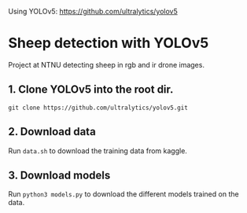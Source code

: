 Using YOLOv5: <https://github.com/ultralytics/yolov5>
# Sheep detection with YOLOv5
Project at NTNU detecting sheep in rgb and ir drone images.

## 1. Clone YOLOv5 into the root dir.
`git clone https://github.com/ultralytics/yolov5.git`

## 2. Download data
Run `data.sh` to download the training data from kaggle.


## 3. Download models
Run `python3 models.py` to download the different models trained on the data.

